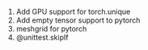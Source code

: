 1. Add GPU support for torch.unique
2. Add empty tensor support to pytorch
3. meshgrid for pytorch
4. @unittest.skipIf